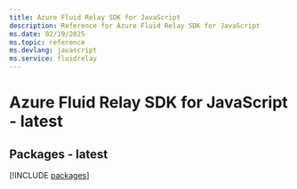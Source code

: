 ```yaml
---
title: Azure Fluid Relay SDK for JavaScript
description: Reference for Azure Fluid Relay SDK for JavaScript
ms.date: 02/19/2025
ms.topic: reference
ms.devlang: javascript
ms.service: fluidrelay
---
```

# Azure Fluid Relay SDK for JavaScript - latest
## Packages - latest
[!INCLUDE [packages](fluid-relay-index.md)]
